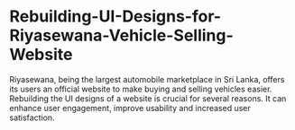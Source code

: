 # Rebuilding-UI-Designs-for-Riyasewana-Vehicle-Selling-Website
Riyasewana, being the largest automobile marketplace in Sri Lanka, offers its users an official website to make buying and selling vehicles easier. Rebuilding the UI designs of a website is crucial for several reasons. It can enhance user engagement, improve usability and increased user satisfaction.

